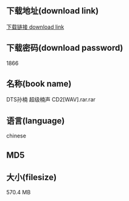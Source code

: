 ## 下载地址(download link)
[下载链接 download link](https://voluble-croquembouche-d321dc.netlify.app/?s=DTS%E5%AD%99%E6%A5%A0+%E8%B6%85%E7%BA%A7%E6%A5%A0%E5%A3%B0+CD2%5BWAV%5D.rar)

## 下载密码(download password)
1866

## 名称(book name)
DTS孙楠 超级楠声 CD2[WAV].rar.rar

## 语言(language)
chinese

## MD5


## 大小(filesize)
570.4 MB
